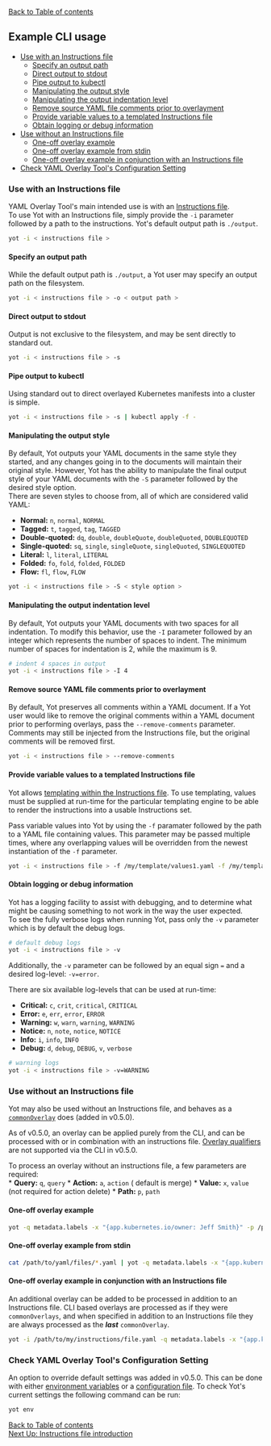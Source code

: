 [Back to Table of contents](../index.md)  


## Example CLI usage

<!-- @import "[TOC]" {cmd="toc" depthFrom=3 depthTo=6 orderedList=false} -->

<!-- code_chunk_output -->

- [Use with an Instructions file](#use-with-an-instructions-file)
  - [Specify an output path](#specify-an-output-path)
  - [Direct output to stdout](#direct-output-to-stdout)
  - [Pipe output to kubectl](#pipe-output-to-kubectl)
  - [Manipulating the output style](#manipulating-the-output-style)
  - [Manipulating the output indentation level](#manipulating-the-output-indentation-level)
  - [Remove source YAML file comments prior to overlayment](#remove-source-yaml-file-comments-prior-to-overlayment)
  - [Provide variable values to a templated Instructions file](#provide-variable-values-to-a-templated-instructions-file)
  - [Obtain logging or debug information](#obtain-logging-or-debug-information)
- [Use without an Instructions file](#use-without-an-instructions-file)
  - [One-off overlay example](#one-off-overlay-example)
  - [One-off overlay example from stdin](#one-off-overlay-example-from-stdin)
  - [One-off overlay example in conjunction with an Instructions file](#one-off-overlay-example-in-conjunction-with-an-instructions-file)
- [Check YAML Overlay Tool's Configuration Setting](#check-yaml-overlay-tools-configuration-setting)

<!-- /code_chunk_output -->


### Use with an Instructions file

YAML Overlay Tool's main intended use is with an [Instructions file](instructionsFileIntro.md).  
To use Yot with an Instructions file, simply provide the `-i` parameter followed by a path to the instructions.  Yot's default output path is `./output`.

```bash
yot -i < instructions file >
```


#### Specify an output path

While the default output path is `./output`, a Yot user may specify an output path on the filesystem.

```bash
yot -i < instructions file > -o < output path >
```


#### Direct output to stdout

Output is not exclusive to the filesystem, and may be sent directly to standard out.

```bash
yot -i < instructions file > -s
```


#### Pipe output to kubectl

Using standard out to direct overlayed Kubernetes manifests into a cluster is simple.

```bash
yot -i < instructions file > -s | kubectl apply -f -
```


#### Manipulating the output style

By default, Yot outputs your YAML documents in the same style they started, and any changes going in to the documents will maintain their original style.  However, Yot has the ability to manipulate the final output style of your YAML documents with the `-S` parameter followed by the desired style option.  
There are seven styles to choose from, all of which are considered valid YAML:
  * **Normal:** `n`, `normal`, `NORMAL`
  * **Tagged:** `t`, `tagged`, `tag`, `TAGGED`
  * **Double-quoted:** `dq`, `double`, `doubleQuote`, `doubleQuoted`, `DOUBLEQUOTED`
  * **Single-quoted:** `sq`, `single`, `singleQuote`, `singleQuoted`, `SINGLEQUOTED`
  * **Literal:** `l`, `literal`, `LITERAL`
  * **Folded:** `fo`, `fold`, `folded`, `FOLDED`
  * **Flow:** `fl`, `flow`, `FLOW`

```bash
yot -i < instructions file > -S < style option >
```


#### Manipulating the output indentation level

By default, Yot outputs your YAML documents with two spaces for all indentation.  To modify this behavior, use the `-I` parameter followed by an integer which represents the number of spaces to indent.  The minimum number of spaces for indentation is 2, while the maximum is 9.

```bash
# indent 4 spaces in output
yot -i < instructions file > -I 4
```

#### Remove source YAML file comments prior to overlayment

By default, Yot preserves all comments within a YAML document.  If a Yot user would like to remove the original comments within a YAML document prior to performing overlays, pass the `--remove-comments` parameter.  Comments may still be injected from the Instructions file, but the original comments will be removed first.

```bash
yot -i < instructions file > --remove-comments
```


#### Provide variable values to a templated Instructions file

Yot allows [templating within the Instructions file](instructionsFileTemplating.md).  To use templating, values must be supplied at run-time for the particular templating engine to be able to render the instructions into a usable Instructions set.

Pass variable values into Yot by using the `-f` paramater followed by the path to a YAML file containing values.  This parameter may be passed multiple times, where any overlapping values will be overridden from the newest instantiation of the `-f` parameter.

```bash
yot -i < instructions file > -f /my/template/values1.yaml -f /my/template/values2.yaml
```


#### Obtain logging or debug information

Yot has a logging facility to assist with debugging, and to determine what might be causing something to not work in the way the user expected.  
To see the fully verbose logs when running Yot, pass only the `-v` parameter which is by default the debug logs.  

```bash
# default debug logs
yot -i < instructions file > -v
```

Additionally, the `-v` parameter can be followed by an equal sign `=` and a desired log-level: `-v=error`.

There are six available log-levels that can be used at run-time:

  * **Critical:** `c`, `crit`, `critical`, `CRITICAL`
  * **Error:** `e`, `err`, `error`, `ERROR`
  * **Warning:** `w`, `warn`, `warning`, `WARNING`
  * **Notice:** `n`, `note`, `notice`, `NOTICE`
  * **Info:** `i`, `info`, `INFO`
  * **Debug:** `d`, `debug`, `DEBUG`, `v`, `verbose`

```bash
# warning logs
yot -i < instructions file > -v=WARNING
```


### Use without an Instructions file

Yot may also be used without an Instructions file, and behaves as a [`commonOverlay`](instructionsFileSpec.md#top-level-commonoverlays-keys) does (added in v0.5.0).  

As of v0.5.0, an overlay can be applied purely from the CLI, and can be processed with or in combination with an instructions file.  [Overlay qualifiers](overlayQualifiers.md) are not supported via the CLI in v0.5.0.

To process an overlay without an instructions file, a few parameters are required:  
    * **Query:** `q`, `query`
    * **Action:** `a`, `action` ( default is merge)
    * **Value:** `x`, `value` (not required for action delete)
    * **Path:** `p`, `path`

#### One-off overlay example

```bash
yot -q metadata.labels -x "{app.kubernetes.io/owner: Jeff Smith}" -p /path/to/source/yaml/file.yaml -o /tmp/new
```

#### One-off overlay example from stdin

```bash
cat /path/to/yaml/files/*.yaml | yot -q metadata.labels -x "{app.kubernetes.io/owner: Jeff Smith}" -p - -o /tmp/new
```

#### One-off overlay example in conjunction with an Instructions file

An additional overlay can be added to be processed in addition to an Instructions file.  CLI based overlays are processed as if they were `commonOverlays`, and when specified in addition to an Instructions file they are always processed as the ***last*** `commonOverlay`.  

```bash
yot -i /path/to/my/instructions/file.yaml -q metadata.labels -x "{app.kubernetes.io/owner: Jeff Smith}" -a merge -p /path/to/source/yaml/file.yaml -o /tmp/new
```

### Check YAML Overlay Tool's Configuration Setting

An option to override default settings was added in v0.5.0.  This can be done with either [environment variables](envVars.md) or a [configuration file](configFile.md).  To check Yot's current settings the following command can be run:

```bash
yot env
```


[Back to Table of contents](../index.md)  
[Next Up: Instructions file introduction](instructionsFileIntro.md)
